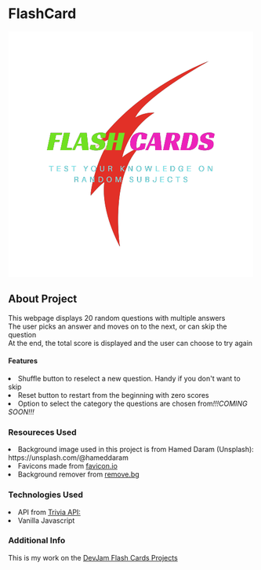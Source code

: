 # FlashCard
![alt text](https://github.com/Goldac77/FlashCard/blob/main/images/FLASH_CARDS_2-removebg-preview.png)

<h2>About Project</h2>
<p>This webpage displays 20 random questions with multiple answers <br>
The user picks an answer and moves on to the next, or can skip the question <br>
At the end, the total score is displayed and the user can choose to try again
</p>

<h4>Features</h4>
<li>Shuffle button to reselect a new question. Handy if you don't want to skip</li>
<li>Reset button to restart from the beginning with zero scores</li>
<li>Option to select the category the questions are chosen from<i>!!!COMING SOON!!!</i></li>

<h3>Resoureces Used</h3>
<li>Background image used in this project is from Hamed Daram (Unsplash): https://unsplash.com/@hameddaram</li>
<li>Favicons made from <a href="https://favicon.io/favicon-converter/">favicon.io</a></li>
<li>Background remover from <a href="https://www.remove.bg/">remove.bg</a></li>

<h3>Technologies Used</h3>
<li>API from <a href="https://opentdb.com/api_config.php">Trivia API:</a></li>
<li>Vanilla Javascript</li>

<h3>Additional Info</h3>
<p>This is my work on the <a href="https://www.devjam.org/project/039c8aa3-999c-403e-97cf-2ccd2b3626c6">DevJam Flash Cards Projects</a> <br>
</p>
